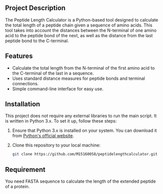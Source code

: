 ## Project Description
The Peptide Length Calculator is a Python-based tool designed to calculate the total length of a peptide chain given a sequence of amino acids. This tool takes into account the distances between the N-terminal of one amino acid to the peptide bond of the next, as well as the distance from the last peptide bond to the C-terminal.

## Features
- Calculate the total length from the N-terminal of the first amino acid to the C-terminal of the last in a sequence.
- Uses standard distance measures for peptide bonds and terminal connections.
- Simple command-line interface for easy use.

## Installation
This project does not require any external libraries to run the main script. It is written in Python 3.x. To set it up, follow these steps:

1. Ensure that Python 3.x is installed on your system. You can download it from [Python's official website](https://www.python.org/downloads/).

2. Clone this repository to your local machine:
   ```bash
   git clone https://github.com/M15160058/peptidelengthcalculator.git
## Requirement
You need FASTA sequence to calculate the length of the extended peptide of a protein.
